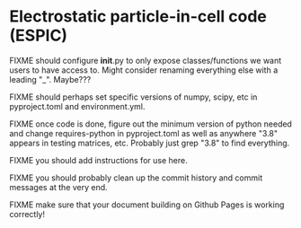 # Electrostatic particle-in-cell code (ESPIC)

FIXME should configure __init__.py to only expose classes/functions we want users to have access to. Might consider renaming everything else with a leading "_". Maybe???

FIXME should perhaps set specific versions of numpy, scipy, etc in pyproject.toml and environment.yml.

FIXME once code is done, figure out the minimum version of python needed and change requires-python in pyproject.toml as well as anywhere "3.8" appears in testing matrices, etc. Probably just grep "3.8" to find everything.

FIXME you should add instructions for use here.

FIXME you should probably clean up the commit history and commit messages at the very end.

FIXME make sure that your document building on Github Pages is working correctly!
